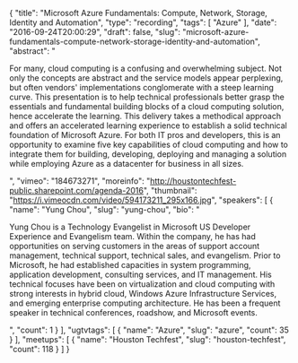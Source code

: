 {
  "title": "Microsoft Azure Fundamentals: Compute, Network, Storage, Identity and Automation",
  "type": "recording",
  "tags": [
    "Azure"
  ],
  "date": "2016-09-24T20:00:29",
  "draft": false,
  "slug": "microsoft-azure-fundamentals-compute-network-storage-identity-and-automation",
  "abstract": "<p>For many, cloud computing is a confusing and overwhelming subject. Not only the concepts are abstract and the service models appear perplexing, but often vendors' implementations conglomerate with a steep learning curve. This presentation is to help technical professionals better grasp the essentials and fundamental building blocks of a cloud computing solution, hence accelerate the learning. This delivery takes a methodical approach and offers an accelerated learning experience to establish a solid technical foundation of Microsoft Azure. For both IT pros and developers, this is an opportunity to examine five key capabilities of cloud computing and how to integrate them for building, developing, deploying and managing a solution while employing Azure as a datacenter for business in all sizes.</p>",
  "vimeo": "184673271",
  "moreinfo": "http://houstontechfest-public.sharepoint.com/agenda-2016",
  "thumbnail": "https://i.vimeocdn.com/video/594173211_295x166.jpg",
  "speakers": [
    {
      "name": "Yung Chou",
      "slug": "yung-chou",
      "bio": "<p>Yung Chou is a Technology Evangelist in Microsoft US Developer Experience and Evangelism team. Within the company, he has had opportunities on serving customers in the areas of support account management, technical support, technical sales, and evangelism. Prior to Microsoft, he had established capacities in system programming, application development, consulting services, and IT management. His technical focuses have been on virtualization and cloud computing with strong interests in hybrid cloud, Windows Azure Infrastructure Services, and emerging enterprise computing architecture. He has been a frequent speaker in technical conferences, roadshow, and Microsoft events.</p>",
      "count": 1
    }
  ],
  "ugtvtags": [
    {
      "name": "Azure",
      "slug": "azure",
      "count": 35
    }
  ],
  "meetups": [
    {
      "name": "Houston Techfest",
      "slug": "houston-techfest",
      "count": 118
    }
  ]
}